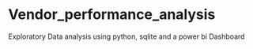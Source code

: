 # Vendor_performance_analysis
Exploratory Data analysis using python, sqlite and a power bi Dashboard
